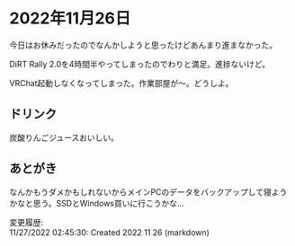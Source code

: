 # 2022年11月26日

今日はお休みだったのでなんかしようと思ったけどあんまり進まなかった。

DiRT Rally 2.0を4時間半やってしまったのでわりと満足。進捗ないけど。

VRChat起動しなくなってしまった。作業部屋が～。どうしよ。

## ドリンク

炭酸りんごジュースおいしい。

## あとがき

なんかもうダメかもしれないからメインPCのデータをバックアップして寝ようかなと思う。SSDとWindows買いに行こうかな…

変更履歴:  
11/27/2022 02:45:30: Created 2022 11 26 (markdown)  
